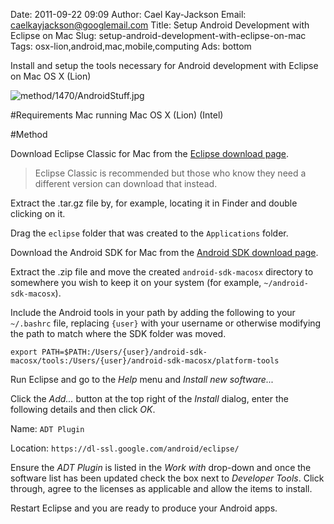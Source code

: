 Date: 2011-09-22 09:09
Author: Cael Kay-Jackson
Email: caelkayjackson@googlemail.com
Title: Setup Android Development with Eclipse on Mac
Slug: setup-android-development-with-eclipse-on-mac
Tags: osx-lion,android,mac,mobile,computing
Ads: bottom

Install and setup the tools necessary for Android development with Eclipse on Mac OS X (Lion)

<!-- PELICAN_END_SUMMARY -->

![method/1470/AndroidStuff.jpg](/images/method/1470/AndroidStuff.jpg)




#Requirements
Mac running Mac OS X (Lion) (Intel)

#Method

Download Eclipse Classic for Mac from the [Eclipse download page](http://www.eclipse.org/downloads/ "Eclipse download page").


>Eclipse Classic is recommended but those who know they need a different version can download that instead.


Extract the .tar.gz file by, for example, locating it in Finder and double clicking on it.



Drag the `eclipse` folder that was created to the `Applications` folder.



Download the Android SDK for Mac from the [Android SDK download page](http://developer.android.com/sdk/index.html "Android SDK download page").





Extract the .zip file and move the created `android-sdk-macosx` directory to somewhere you wish to keep it on your system (for example, `~/android-sdk-macosx`).



Include the Android tools in your path by adding the following to your `~/.bashrc` file, replacing `{user}` with your username or otherwise modifying the path to match where the SDK folder was moved.



`export PATH=$PATH:/Users/{user}/android-sdk-macosx/tools:/Users/{user}/android-sdk-macosx/platform-tools`



Run Eclipse and go to the *Help* menu and *Install new software...*



Click the *Add...* button at the top right of the *Install* dialog, enter the following details and then click *OK*.



Name: `ADT Plugin`  

Location: `https://dl-ssl.google.com/android/eclipse/`





Ensure the *ADT Plugin* is listed in the *Work with* drop-down and once the software list has been updated check the box next to *Developer Tools*. Click through, agree to the licenses as applicable and allow the items to install.



Restart Eclipse and you are ready to produce your Android apps.







